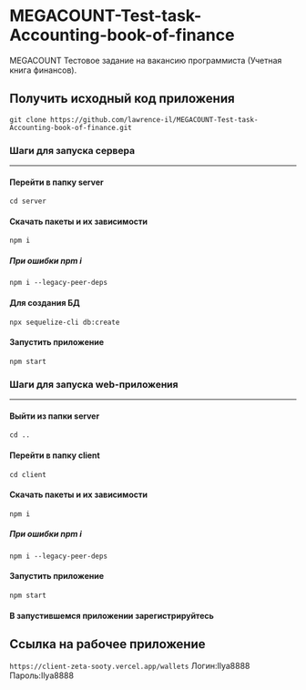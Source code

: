 # MEGACOUNT-Test-task-Accounting-book-of-finance
MEGACOUNT Тестовое задание на вакансию программиста (Учетная книга финансов).

## Получить исходный код приложения
`git clone https://github.com/lawrence-il/MEGACOUNT-Test-task-Accounting-book-of-finance.git`

### Шаги для запуска сервера
---
#### Перейти в папку server
`cd server`
#### Скачать пакеты и их зависимости
`npm i`
##### При ошибки npm i
`npm i --legacy-peer-deps`
#### Для создания БД
`npx sequelize-cli db:create`
#### Запустить приложение
`npm start`

### Шаги для запуска web-приложения
---
#### Выйти из папки server
`cd ..`
#### Перейти в папку client
`cd client`
#### Скачать пакеты и их зависимости
`npm i`
##### При ошибки npm i
`npm i --legacy-peer-deps`
#### Запустить приложение
`npm start`

#### В запустившемся приложении зарегистрируйтесь
## Ссылка на рабочее приложение
`https://client-zeta-sooty.vercel.app/wallets`
Логин:Ilya8888
Пароль:Ilya8888
